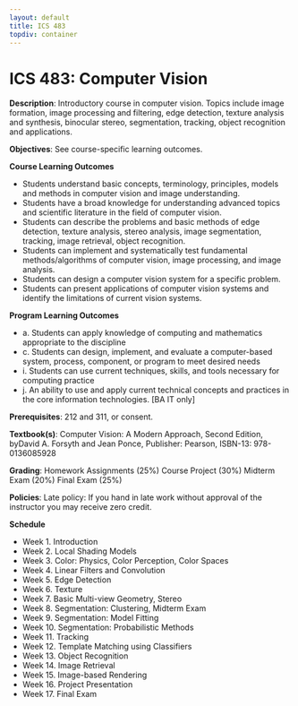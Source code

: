 ```yaml
---
layout: default
title: ICS 483
topdiv: container
---
```


# ICS 483: Computer Vision



**Description**: Introductory course in computer vision. Topics include image formation, image processing and filtering, edge detection, texture analysis and synthesis, binocular stereo, segmentation, tracking, object recognition and applications.

**Objectives**: See course-specific learning outcomes.

**Course Learning Outcomes**

* Students understand basic concepts, terminology, principles, models and methods in computer vision and image understanding.
* Students have a broad knowledge for understanding advanced topics and scientific literature in the field of computer vision.
* Students can describe the problems and basic methods of edge detection, texture analysis, stereo analysis, image segmentation, tracking, image retrieval, object recognition.
* Students can implement and systematically test fundamental methods/algorithms of computer vision, image processing, and image analysis.
* Students can design a computer vision system for a specific problem.
* Students can present applications of computer vision systems and identify the limitations of current vision systems.

**Program Learning Outcomes**

* a. Students can apply knowledge of computing and mathematics appropriate to the discipline
* c. Students can design, implement, and evaluate a computer-based system, process, component, or program to meet desired needs
* i. Students can use current techniques, skills, and tools necessary for computing practice
* j. An ability to use and apply current technical concepts and practices in the core information technologies. [BA IT only]


**Prerequisites**: 212 and 311, or consent.

**Textbook(s)**: Computer Vision: A Modern Approach, Second Edition, byDavid A. Forsyth and Jean Ponce, Publisher: Pearson, ISBN-13: 978-0136085928

**Grading**: Homework Assignments (25%)
Course Project (30%)
Midterm Exam (20%)
Final Exam (25%)

**Policies**: Late policy: If you hand in late work without approval of the instructor you may receive zero credit.

**Schedule**

* Week 1. Introduction
* Week 2. Local Shading Models
* Week 3. Color: Physics, Color Perception, Color Spaces
* Week 4. Linear Filters and Convolution
* Week 5. Edge Detection
* Week 6. Texture
* Week 7. Basic Multi-view Geometry, Stereo
* Week 8. Segmentation: Clustering, Midterm Exam
* Week 9. Segmentation: Model Fitting
* Week 10. Segmentation: Probabilistic Methods
* Week 11. Tracking
* Week 12. Template Matching using Classifiers
* Week 13. Object Recognition
* Week 14. Image Retrieval
* Week 15. Image-based Rendering
* Week 16. Project Presentation
* Week 17. Final Exam